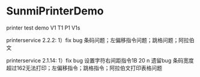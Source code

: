 # SunmiPrinterDemo
printer test demo 
V1 T1 P1 V1s



printerservice 2.2.2:
1）fix bug 条码问题；左偏移指令问题；跳格问题；阿拉伯文


printerservice 2.1.14:
1）fix bug  设置字符右间距指令1B	20	n
遗留bug 条码宽度超过162无法打印；左偏移指令；跳格指令；阿拉伯文打印表格问题

